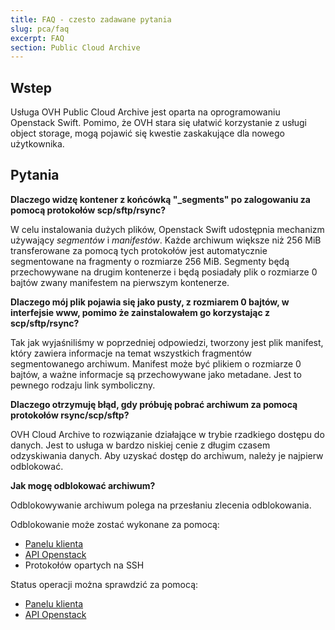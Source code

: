 ```yaml
---
title: FAQ - czesto zadawane pytania
slug: pca/faq
excerpt: FAQ
section: Public Cloud Archive
---
```



## Wstep
Usługa OVH Public Cloud Archive jest oparta na oprogramowaniu Openstack Swift. Pomimo, że OVH stara się ułatwić korzystanie z usługi object storage, mogą pojawić się kwestie zaskakujące dla nowego użytkownika.


## Pytania
**Dlaczego widzę kontener z końcówką "_segments" po zalogowaniu za pomocą protokołów scp/sftp/rsync?**

W celu instalowania dużych plików, Openstack Swift udostępnia mechanizm używający *segmentów* i *manifestów*. Każde archiwum większe niż 256 MiB transferowane za pomocą tych protokołów jest automatycznie segmentowane na fragmenty o rozmiarze 256 MiB. Segmenty będą przechowywane na drugim kontenerze i będą posiadały plik o rozmiarze 0 bajtów zwany manifestem na pierwszym kontenerze.

**Dlaczego mój plik pojawia się jako pusty, z rozmiarem 0 bajtów, w interfejsie www, pomimo że zainstalowałem go korzystając z scp/sftp/rsync?**

Tak jak wyjaśniliśmy w poprzedniej odpowiedzi, tworzony jest plik manifest, który zawiera informacje na temat wszystkich fragmentów segmentowanego archiwum. Manifest może być plikiem o rozmiarze 0 bajtów, a ważne informacje są przechowywane jako metadane. Jest to pewnego rodzaju link symboliczny.

**Dlaczego otrzymuję błąd, gdy próbuję pobrać archiwum za pomocą protokołów rsync/scp/sftp?**

OVH Cloud Archive to rozwiązanie działające w trybie rzadkiego dostępu do danych. Jest to usługa w bardzo niskiej cenie z długim czasem odzyskiwania danych. Aby uzyskać dostęp do archiwum, należy je najpierw odblokować.

**Jak mogę odblokować archiwum?**

Odblokowywanie archiwum polega na przesłaniu zlecenia odblokowania.

Odblokowanie może zostać wykonane za pomocą:

- [Panelu klienta](../../)
- [API Openstack](../../)
- Protokołów opartych na SSH

Status operacji można sprawdzić za pomocą:

- [Panelu klienta](../../)
- [API Openstack](../../)